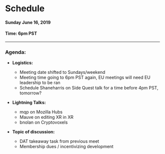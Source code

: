 # Schedule

#### Sunday June 16, 2019
#### **Time:** 6pm PST

-------------------------------------------


### **Agenda:**
 - **Logistics:**
   - Meeting date shifted to Sundays/weekend
   - Meeting time going to 6pm PST again, EU meetings will need EU leadership to be ran
   - Schedule Shaneharris on Side Quest talk for a time before 4pm PST, tomorrow?

 - **Lightning Talks:**
   - mqp on Mozilla Hubs
   - Mauve on editing XR in XR
   - bnolan on Cryptovoxels

 - **Topic of discussion:**
   - DAT takeaway task from previous meet
   - Membership dues / incentivizing development
